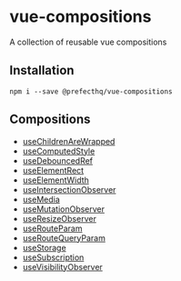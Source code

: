 # vue-compositions
A collection of reusable vue compositions

## Installation
```
npm i --save @prefecthq/vue-compositions
```

## Compositions
- [useChildrenAreWrapped](https://github.com/prefecthq/vue-compositions/tree/main/src/useChildrenAreWrapped)
- [useComputedStyle](https://github.com/prefecthq/vue-compositions/tree/main/src/useComputedStyle)
- [useDebouncedRef](https://github.com/prefecthq/vue-compositions/tree/main/src/useDebouncedRef)
- [useElementRect](https://github.com/prefecthq/vue-compositions/tree/main/src/useElementRect)
- [useElementWidth](https://github.com/prefecthq/vue-compositions/tree/main/src/useElementWidth)
- [useIntersectionObserver](https://github.com/prefecthq/vue-compositions/tree/main/src/useIntersectionObserver)
- [useMedia](https://github.com/prefecthq/vue-compositions/tree/main/src/useMedia)
- [useMutationObserver](https://github.com/prefecthq/vue-compositions/tree/main/src/useMutationObserver)
- [useResizeObserver](https://github.com/prefecthq/vue-compositions/tree/main/src/useResizeObserver)
- [useRouteParam](https://github.com/prefecthq/vue-compositions/tree/main/src/useRouteParam)
- [useRouteQueryParam](https://github.com/prefecthq/vue-compositions/tree/main/src/useRouteQueryParam)
- [useStorage](https://github.com/prefecthq/vue-compositions/tree/main/src/useStorage)
- [useSubscription](https://github.com/prefecthq/vue-compositions/tree/main/src/useSubscription)
- [useVisibilityObserver](https://github.com/prefecthq/vue-compositions/tree/main/src/useVisibilityObserver)